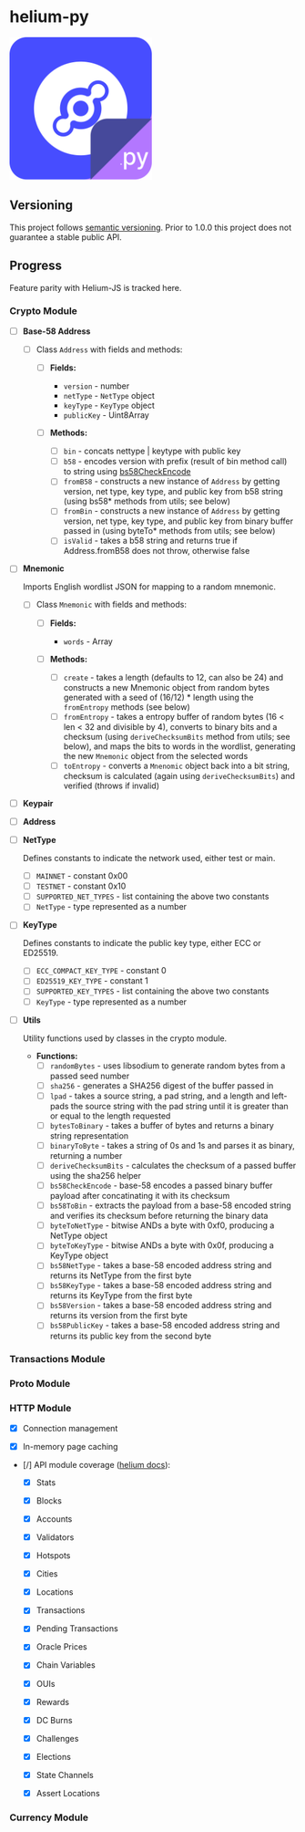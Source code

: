 # helium-py

<img src="helium-py.png" width="250px" height="250px" alt="helium-py logo" title="helium.py">

## Versioning

This project follows [semantic versioning](https://semver.org/). Prior to 1.0.0 this project does not
guarantee a stable public API.

## Progress

Feature parity with Helium-JS is tracked here.

### Crypto Module

- [ ] __Base-58 Address__

  - [ ] Class `Address` with fields and methods:

    * [ ] __Fields:__
      * `version` - number
      * `netType` - `NetType` object
      * `keyType` - `KeyType` object
      * `publicKey` - Uint8Array

    * [ ] __Methods:__
      * [ ] `bin` - concats nettype | keytype with public key
      * [ ] `b58` - encodes version with prefix (result of bin method call) to string using [bs58CheckEncode](https://www.npmjs.com/package/tezbridge-crypto/v/1.0.31?activeTab=dependencies#tezbridgecryptocodecbs58checkencodeinput_bytes-prefix)
      * [ ] `fromB58` - constructs a new instance of `Address` by getting version, net type, key type, and public key from b58 string (using bs58* methods from utils; see below)
      * [ ] `fromBin` - constructs a new instance of `Address` by getting version, net type, key type, and public key from binary buffer passed in (using byteTo* methods from utils; see below)
      * [ ] `isValid` - takes a b58 string and returns true if Address.fromB58 does not throw, otherwise false

- [ ] __Mnemonic__

  Imports English wordlist JSON for mapping to a random mnemonic.

  - [ ] Class `Mnemonic` with fields and methods:

    * [ ] __Fields:__
      * `words` - Array<string>

    * [ ] __Methods:__
      * [ ] `create` - takes a length (defaults to 12, can also be 24) and constructs a new Mnemonic object from random bytes generated with a seed of (16/12) * length using the `fromEntropy` methods (see below)
      * [ ] `fromEntropy` - takes a entropy buffer of random bytes (16 < len < 32 and divisible by 4), converts to binary bits and a checksum (using `deriveChecksumBits` method from utils; see below), and maps the bits to words in the wordlist, generating the new `Mnemonic` object from the selected words
      * [ ] `toEntropy` - converts a `Mnenomic` object back into a bit string, checksum is calculated (again using `deriveChecksumBits`) and verified (throws if invalid)

- [ ] __Keypair__

- [ ] __Address__

- [ ] __NetType__

  Defines constants to indicate the network used, either test or main.

  * [ ] `MAINNET` - constant 0x00
  * [ ] `TESTNET` - constant 0x10
  * [ ] `SUPPORTED_NET_TYPES` - list containing the above two constants
  * [ ] `NetType` - type represented as a number

- [ ] __KeyType__

  Defines constants to indicate the public key type, either ECC or ED25519.

  * [ ] `ECC_COMPACT_KEY_TYPE` - constant 0
  * [ ] `ED25519_KEY_TYPE` - constant 1
  * [ ] `SUPPORTED_KEY_TYPES` - list containing the above two constants
  * [ ] `KeyType` - type represented as a number

- [ ] __Utils__

  Utility functions used by classes in the crypto module.

  * __Functions:__
    * [ ] `randomBytes` - uses libsodium to generate random bytes from a passed seed number
    * [ ] `sha256` - generates a SHA256 digest of the buffer passed in
    * [ ] `lpad` - takes a source string, a pad string, and a length and left-pads the source string with the pad string until it is greater than or equal to the length requested
    * [ ] `bytesToBinary` - takes a buffer of bytes and returns a binary string representation
    * [ ] `binaryToByte` - takes a string of 0s and 1s and parses it as binary, returning a number
    * [ ] `deriveChecksumBits` - calculates the checksum of a passed buffer using the sha256 helper
    * [ ] `bs58CheckEncode` - base-58 encodes a passed binary buffer payload after concatinating it with its checksum
    * [ ] `bs58ToBin` - extracts the payload from a base-58 encoded string and verifies its checksum before returning the binary data
    * [ ] `byteToNetType` - bitwise ANDs a byte with 0xf0, producing a NetType object
    * [ ] `byteToKeyType` - bitwise ANDs a byte with 0x0f, producing a KeyType object
    * [ ] `bs58NetType` - takes a base-58 encoded address string and returns its NetType from the first byte
    * [ ] `bs58KeyType` - takes a base-58 encoded address string and returns its KeyType from the first byte
    * [ ] `bs58Version` - takes a base-58 encoded address string and returns its version from the first byte
    * [ ] `bs58PublicKey` - takes a base-58 encoded address string and returns its public key from the second byte

### Transactions Module

### Proto Module

### HTTP Module

- [X] Connection management

- [X] In-memory page caching

- [/] API module coverage ([helium docs](https://docs.helium.com/api/blockchain/introduction)):

  - [X] Stats

  - [X] Blocks

  - [X] Accounts

  - [X] Validators

  - [X] Hotspots

  - [X] Cities

  - [X] Locations

  - [X] Transactions
 
  - [X] Pending Transactions

  - [X] Oracle Prices

  - [X] Chain Variables

  - [X] OUIs

  - [X] Rewards

  - [X] DC Burns

  - [X] Challenges

  - [X] Elections

  - [X] State Channels

  - [X] Assert Locations

### Currency Module
